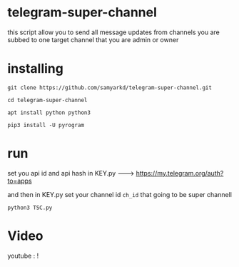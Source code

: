# telegram-super-channel
this script allow you to send all message updates from channels you are subbed to one target channel that you are admin or owner

# installing


```shell
git clone https://github.com/samyarkd/telegram-super-channel.git

cd telegram-super-channel

apt install python python3

pip3 install -U pyrogram
```

# run

set you api id and api hash in KEY.py ---> https://my.telegram.org/auth?to=apps

and then in KEY.py set your channel id ```ch_id``` that going to be super channell

``python3 TSC.py``

# Video 

youtube : !
